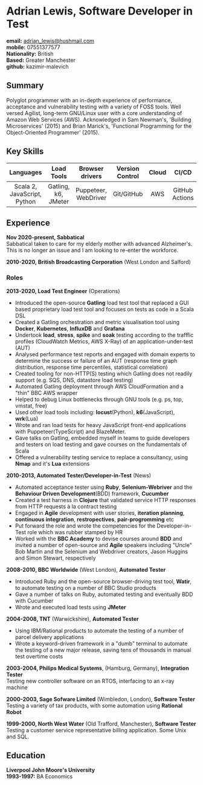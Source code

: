 # Adrian Lewis, Software Developer in Test

**email:** adrian_lewis@hushmail.com  
**mobile:** 07551377577  
**Nationality:** British  
**Based:** Greater Manchester  
**github:** kazimir-malevich

## Summary

Polyglot programmer with an in-depth experience of performance, acceptance and
vulnerability testing with a variety of FOSS tools. Well versed Agilist,
long-term GNU/Linux user with a core understanding of Amazon Web Services
(AWS). Acknowledged in Sam Newman's, 'Building Microservices' (2015) and Brian
Marick's, 'Functional Programming for the Object-Oriented Programmer' (2015).

## Key Skills

|          Languages          |     Load Tools      |   Browser drivers    | Version Control | Cloud |     CI/CD      |
| :-------------------------: | :-----------------: | :------------------: | :-------------: | :---: | :------------: |
| Scala 2, JavaScript, Python | Gatling, k6, JMeter | Puppeteer, WebDriver |   Git/GitHub    |  AWS  | GitHub Actions |

## Experience

**Nov 2020-present, Sabbatical**  
Sabbatical taken to care for my elderly mother with advanced Alzheimer's. This
is no longer an issue and I am looking to re-enter the workforce.

**2010-2020, British Broadcasting Corporation** (West London and Salford)

### Roles

**2013-2020, Load Test Engineer** (Operations)

- Introduced the open-source **Gatling** load test tool that replaced a GUI
  based proprietary load test tool and focuses on tests as code in a Scala DSL
- Created a Gatling orchestration and metric visualisation tool using
  **Docker**, **Kubernetes**, **InfluxDB** and **Grafana**
- Undertook **load**, **stress**, **spike** and **soak** testing according to
  the trafffic profiles (CloudWatch Metrics, AWS X-Ray) of an
  application-under-test (AUT)
- Analysed performance test reports and engaged with domain experts to
  determine the success or failure of an AUT
  (response time graph distribution, response time percentiles, statistical
  correlation)
- Created tooling for non-HTTP(S) testing which Gatling does not readily
  support (e.g. SQS, DNS, datastore load testing)
- Automated Gatling deployment through AWS CloudFormation and a "thin" BBC
  AWS wrapper
- Helped to debug Linux bottlenecks through GNU tools (e.g. ps, top, vmstat,
  free)
- Used other load tools including: **locust**(Python),
  **k6**(JavaScript), **wrk**(Lua)
- Wrote and ran load tests for heavy JavaScript front-end applications with
  Puppeteer(TypeScript) and BlazeMeter.
- Gave talks on Gatling, embedded myself in teams to guide developers and
  testers on load testing and gave courses on the fundamentals of Scala
- Offered a vulnerability testing service to replace a consultancy,
  using **Nmap** and it's **Lua** extensions

**2010-2013, Automated Tester/Developer-in-Test** (News)

- Automated acceptance tester using **Ruby**, **Selenium-Webriver** and the
  **Behaviour Driven Development**(BDD) framework, **Cucumber**
- Created a test harness in **Clojure** that validated service HTTP responses
  from HTTP requests à la contract testing
- Engaged in **Agile** development with user stories,
  **iteration planning**, **continuous integration**, **restropectives**, 
  **pair-progromming** etc
- Put forward the role and wrote the competencies for the
  Developer-in-Test role which was rubber stamped by HR
- Worked with the **BBC Academy** to devise courses around **BDD** and
  invited a number of open-source and **Agile** speakers including "Uncle" Bob
  Martin and the Selenium and Webdriver creators, Jason Huggins and Simon
  Stewart, respectively

**2008-2010, BBC Worldwide** (West London), **Automated Tester**

- Introduced Ruby and the open-source browser-driving test tool, **Watir**,
  to automate testing on a number of BBC Studio products
- Gave a number of talks on Ruby, automated testing and eventually BDD with
  Cucumber
- Wrote and executed load tests using **JMeter**

**2004-2008, TNT** (Warwickshire), **Automated Tester**

- Using IBM/Rational products to automate the testing of a number of parcel
  delivery applications
- Wrote a keyword-driven framework in a "dumb" terminal to automate the testing
  of a new major release, saving tens of thousands in manual test overtime
  costs

**2003-2004, Philips Medical Systems**, (Hamburg, Germany), **Integration Tester**  
 Testing new controller software on an RTOS, interfacing to an x-ray machine

**2000-2003, Sage Sofware Limited** (Wimbledon, London), **Software Tester**  
 Testing a variety of tax products, with some automation using **Rational Robot**

**1999-2000, North West Water** (Old Trafford, Manchester), **Software Tester**  
 Testing a customer service representative billing application. Some Unix and SQL.

## Education

**Liverpool John Moore's University**  
 **1993-1997:** BA Economics
